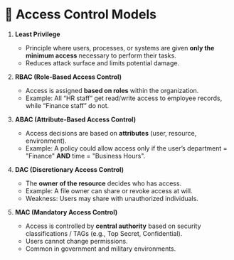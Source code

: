 # 🔐 Access Control Models

1. **Least Privilege**
    - Principle where users, processes, or systems are given **only the minimum access** necessary to perform their tasks.
    - Reduces attack surface and limits potential damage.

2. **RBAC (Role-Based Access Control)**
    - Access is assigned **based on roles** within the organization.
    - Example: All “HR staff” get read/write access to employee records, while “Finance staff” do not.

3. **ABAC (Attribute-Based Access Control)**
    - Access decisions are based on **attributes** (user, resource, environment).
    - Example: A policy could allow access only if the user’s department = "Finance" **AND** time = "Business Hours".

4. **DAC (Discretionary Access Control)**
    - The **owner of the resource** decides who has access.
    - Example: A file owner can share or revoke access at will.
    - Weakness: Users may share with unauthorized individuals.

5. **MAC (Mandatory Access Control)**
    - Access is controlled by **central authority** based on security classifications / TAGs (e.g., Top Secret, Confidential). 
    - Users cannot change permissions.
    - Common in government and military environments.